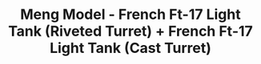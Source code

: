 ---
layout: product
title: "Meng Model - French Ft-17 Light Tank (Riveted Turret) + French Ft-17 Light Tank (Cast Turret) "
price: "TBA" 
desc: "N/A"
img_path: "/assets/img/MM-TS-011_MM-TS008.jpg"
brand: "N/A"
available: false
special_offer: false
new: false
soon: false
cat: "010000"
subcat: "011000"
subsubcat: "0N/A"
sifra: "MM-TS-011_MM-TS008"
---
